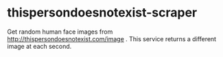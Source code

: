 # thispersondoesnotexist-scraper

Get random human face images from http://thispersondoesnotexist.com/image .
This service returns a different image at each second.


